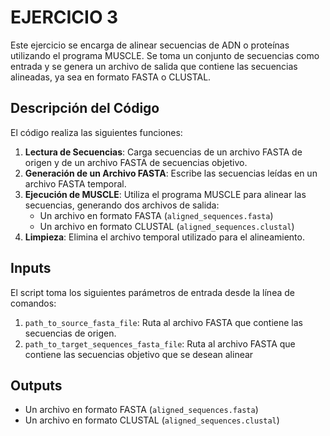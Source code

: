 # EJERCICIO 3

Este ejercicio se encarga de alinear secuencias de ADN o proteínas utilizando el programa MUSCLE. Se toma un conjunto de secuencias como entrada y se genera un archivo de salida que contiene las secuencias alineadas, ya sea en formato FASTA o CLUSTAL.

## Descripción del Código

El código realiza las siguientes funciones:

1. **Lectura de Secuencias**: Carga secuencias de un archivo FASTA de origen y de un archivo FASTA de secuencias objetivo.
2. **Generación de un Archivo FASTA**: Escribe las secuencias leídas en un archivo FASTA temporal.
3. **Ejecución de MUSCLE**: Utiliza el programa MUSCLE para alinear las secuencias, generando dos archivos de salida:
   - Un archivo en formato FASTA (`aligned_sequences.fasta`)
   - Un archivo en formato CLUSTAL (`aligned_sequences.clustal`)
4. **Limpieza**: Elimina el archivo temporal utilizado para el alineamiento.

## Inputs

El script toma los siguientes parámetros de entrada desde la línea de comandos:

1. `path_to_source_fasta_file`: Ruta al archivo FASTA que contiene las secuencias de origen.
2. `path_to_target_sequences_fasta_file`: Ruta al archivo FASTA que contiene las secuencias objetivo que se desean alinear

## Outputs

  - Un archivo en formato FASTA (`aligned_sequences.fasta`)
  - Un archivo en formato CLUSTAL (`aligned_sequences.clustal`)